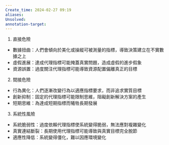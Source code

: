 ```yaml
---
Create_time: 2024-02-27 09:19
aliases: 
Unsolved: 
annotation-target:
---
```

1. 直接危險

- 數據扭曲：人們會傾向於美化或操縱可被測量的指標，導致決策建立在不實數據之上
- 虛假進展：達成代理指標可能掩蓋真實問題，造成虛假的進步假象
- 資源誤置：過度關注代理指標可能導致資源配置偏離真正的目標

2. 間接危險

- 行為異化：人們逐漸改變行為以適應指標要求，而非追求實質目標
- 創新抑制：固定的代理指標可能限制思維，阻礙創新解決方案的產生
- 短期思維：為達成短期指標而犧牲長期發展

3. 系統性風險

- 系統脆弱性：過度依賴代理指標使系統變得脆弱，無法應對複雜變化
- 真實連結斷裂：長期使用代理指標可能導致與真實目標完全脫節
- 適應性降低：系統變得僵化，難以因應環境變化